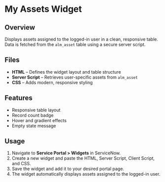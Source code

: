 # My Assets Widget

## Overview
Displays assets assigned to the logged-in user in a clean, responsive table.  
Data is fetched from the `alm_asset` table using a secure server script.

## Files
- **HTML** – Defines the widget layout and table structure  
- **Server Script** – Retrieves user-specific assets from `alm_asset`  
- **CSS** – Adds modern, responsive styling

## Features
- Responsive table layout  
- Record count badge  
- Hover and gradient effects  
- Empty state message  

## Usage
1. Navigate to **Service Portal > Widgets** in ServiceNow.  
2. Create a new widget and paste the HTML, Server Script, Client Script, and CSS.  
3. Save the widget and add it to your desired portal page.  
4. The widget automatically displays assets assigned to the logged-in user.
